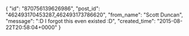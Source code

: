  {
   "id": "870756139626986",
   "post_id": "462493170453287_462493173786620",
   "from_name": "Scott Duncan",
   "message": ":D I forgot this even existed :D",
   "created_time": "2015-08-22T20:58:04+0000"
 }
